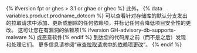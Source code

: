{% ifversion fpt or ghes > 3.1 or ghae or ghec %}
此外，
{% data variables.product.prodname_dotcom %} 可以查看针对存储库的默认分支发出的拉取请求中添加、更新或删除的任何依赖项，并标记任何会降低项目安全性的更改。 这可让您在有漏洞的依赖项{% ifversion GH-advisory-db-supports-malware %} 或恶意软件{% endif %} 到达您的代码库之前（而不是之后）发现和处理它们。 更多信息请参阅“[审查拉取请求中的依赖项更改](/github/collaborating-with-issues-and-pull-requests/reviewing-dependency-changes-in-a-pull-request)”。
{% endif %}
